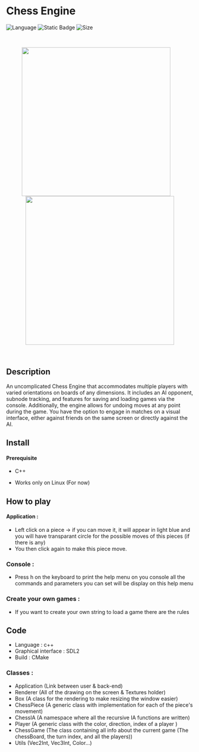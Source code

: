 # Chess Engine

![Language](https://img.shields.io/badge/Language-C%2B%2B-0052cf)
![Static Badge](https://img.shields.io/badge/Librairies-SDL2%20SDL2__image-brightgreen)
![Size](https://img.shields.io/badge/Size-400%20Ko-f12222)

<br>
<p align="center">
	<img src="https://i.imgur.com/ZRsmdCo.png" width="400" style="margin-right: 20px;">
	<img src="https://imgur.com/gtWsVkX.png" width="400">
</p>
<br>

## Description

An uncomplicated Chess Engine that accommodates multiple players with varied orientations on boards of any dimensions.
It includes an AI opponent, subnode tracking, and features for saving and loading games via the console.
Additionally, the engine allows for undoing moves at any point during the game.
You have the option to engage in matches on a visual interface, either against friends on the same screen or directly against the AI.

## Install

#### Prerequisite

- C++

- Works only on Linux (For now)

## How to play

#### Application :

- Left click on a piece -> if you can move it, it will appear in light blue and you will have transparant circle for the possible moves of this pieces (if there is any)
- You then click again to make this piece move.

### Console :

- Press h on the keyboard to print the help menu on you console all the commands and parameters you can set will be display on this help menu

### Create your own games :

- If you want to create your own string to load a game there are the rules

## Code

- Language : c++
- Graphical interface : SDL2
- Build : CMake

### Classes :

- Application (Link between user & back-end)
- Renderer (All of the drawing on the screen & Textures holder)
- Box (A class for the rendering to make resizing the window easier)
- ChessPiece (A generic class with implementation for each of the piece's movement)
- ChessIA (A namespace where all the recursive IA functions are written)
- Player (A generic class with the color, direction, index of a player )
- ChessGame (The class containing all info about the current game (The chessBoard, the turn index, and all the players))
- Utils (Vec2Int, Vec3Int, Color...)
